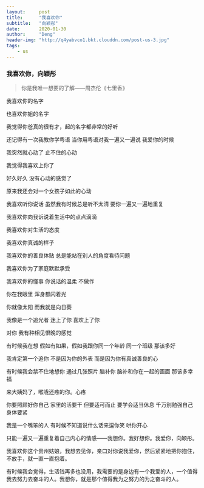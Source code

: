 ```yaml
---
layout:     post
title:      "我喜欢你"
subtitle:   "向颖彤"
date:       2020-01-30
author:     "Deng"
header-img: "http://q4yabvco1.bkt.clouddn.com/post-us-3.jpg"
tags:
    - us
---
```

### 我喜欢你，向颖彤  ###


>你是我唯一想要的了解——周杰伦《七里香》

我喜欢你的名字

也喜欢你姐的名字

我觉得你爸真的很有才，起的名字都非常的好听

还记得有一次我教你学粤语 当你用粤语对我一遍又一遍说 我爱你的时候

我突然就心动了 止不住的心动

我觉得我喜欢上你了

好久好久 没有心动的感觉了

原来我还会对一个女孩子如此的心动 

我喜欢听你说话 虽然我有时候总是听不太清 要你一遍又一遍地重复

我喜欢你向我诉说着生活中的点点滴滴

我喜欢你对生活的态度

我喜欢你真诚的样子

我喜欢你的善良体贴 总是能站在别人的角度看待问题

我喜欢你为了家庭默默承受

我喜欢你的懂事 你说话的温柔 不做作

你在我眼里 浑身都闪着光

你就像太阳 而我就是向日葵

我像是一个追光者 迷上了你 喜欢上了你

对你 我有种相见恨晚的感觉

有时候我在想 假如有如果，假如我跟你同一个年龄 同一个班级 那该多好

我肯定第一个追你 不是因为你的外表 而是因为你有真诚善良的心

有时候我会禁不住地想你 通过几张照片 脑补你 脑补和你在一起的画面 那该多幸福

来大姨妈了，喉咙还疼的你。心疼

你要照顾好你自己 家里的活要干 但要适可而止 要学会适当休息 千万别勉强自己 身体要紧

我是一个嘴笨的人 有时候不知道说什么话来逗你笑 哄你开心

只能一遍又一遍重复着自己内心的情感——我想你。我好想你。我爱你，向颖彤。

我喜欢你这个贵州姑娘，我想去见你，亲口对你说我爱你，然后紧紧地把你抱住，不放手，就一直一直抱着。

有时候我会觉得，生活钱再多也没用，我需要的是身边有一个我爱的人，一个值得我去努力去奋斗的人。我想你，就是那个值得我为之努力的为之奋斗的人。